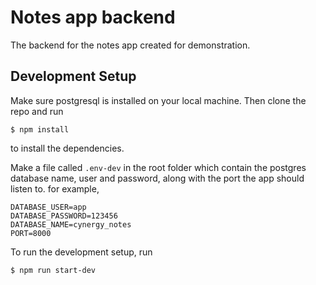 # Notes app backend
The backend for the notes app created for demonstration.

## Development Setup
Make sure postgresql is installed on your local machine. Then clone the repo and run
```
$ npm install
```

to install the dependencies.

Make a file called `.env-dev` in the root folder which contain the postgres database name, user and password, along with the port the app should listen to. for example,
```
DATABASE_USER=app
DATABASE_PASSWORD=123456
DATABASE_NAME=cynergy_notes
PORT=8000
```

To run the development setup, run
```
$ npm run start-dev
```